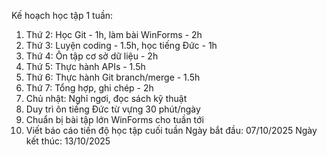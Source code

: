 Kế hoạch học tập 1 tuần:
1. Thứ 2: Học Git - 1h, làm bài WinForms - 2h
2. Thứ 3: Luyện coding - 1.5h, học tiếng Đức - 1h
3. Thứ 4: Ôn tập cơ sở dữ liệu - 2h
4. Thứ 5: Thực hành APIs - 1.5h
5. Thứ 6: Thực hành Git branch/merge - 1.5h
6. Thứ 7: Tổng hợp, ghi chép - 2h
7. Chủ nhật: Nghỉ ngơi, đọc sách kỹ thuật
8. Duy trì ôn tiếng Đức từ vựng 30 phút/ngày
9. Chuẩn bị bài tập lớn WinForms cho tuần tới
10. Viết báo cáo tiến độ học tập cuối tuần
Ngày bắt đầu: 07/10/2025
Ngày kết thúc: 13/10/2025
